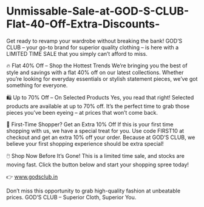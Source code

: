 # Unmissable-Sale-at-GOD-S-CLUB-Flat-40-Off-Extra-Discounts-

Get ready to revamp your wardrobe without breaking the bank! GOD’S CLUB – your go-to brand for superior quality clothing – is here with a LIMITED TIME SALE that you simply can’t afford to miss.

🔥 Flat 40% Off – Shop the Hottest Trends
We’re bringing you the best of style and savings with a flat 40% off on our latest collections. Whether you’re looking for everyday essentials or stylish statement pieces, we’ve got something for everyone.

🛍️ Up to 70% Off – On Selected Products
Yes, you read that right! Selected products are available at up to 70% off. It’s the perfect time to grab those pieces you’ve been eyeing – at prices that won’t come back.

🎁 First-Time Shopper? Get an Extra 10% Off
If this is your first time shopping with us, we have a special treat for you. Use code FIRST10 at checkout and get an extra 10% off your order. Because at GOD’S CLUB, we believe your first shopping experience should be extra special!

🖱️ Shop Now Before It’s Gone!
This is a limited time sale, and stocks are moving fast. Click the button below and start your shopping spree today!

👉 www.godsclub.in

Don’t miss this opportunity to grab high-quality fashion at unbeatable prices. GOD’S CLUB – Superior Cloth, Superior You.

